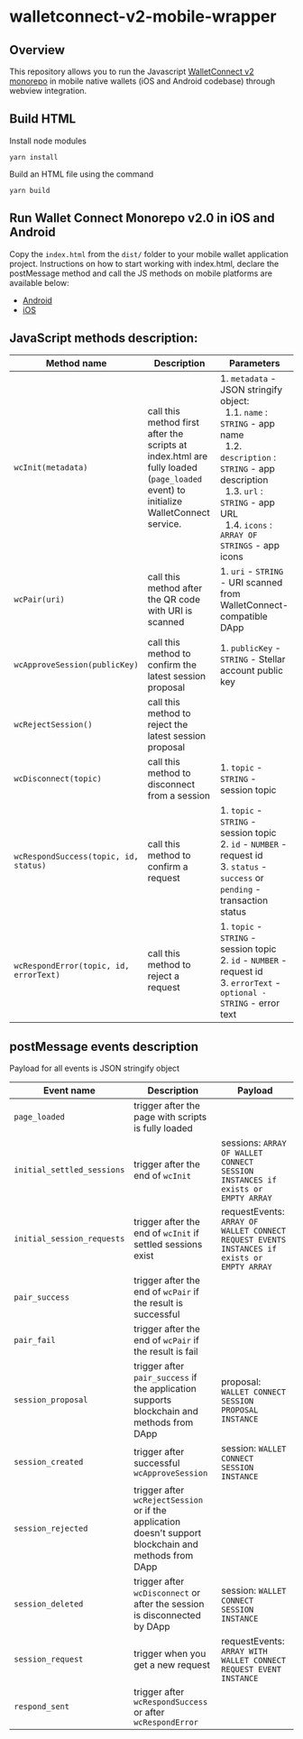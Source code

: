 # walletconnect-v2-mobile-wrapper

## Overview 

This repository allows you to run the Javascript [WalletConnect v2 monorepo](https://github.com/WalletConnect-Labs/walletconnect-v2-monorepo) in mobile native wallets (iOS and Android codebase) through webview integration.


## Build HTML

Install node modules

`yarn install`

Build an HTML file using the command

`yarn build`

## Run Wallet Connect Monorepo v2.0 in iOS and Android

Copy the `index.html` from the `dist/` folder to your mobile wallet application project. Instructions on how to start working with index.html, declare the postMessage method and call the JS methods on mobile platforms are available below:

- [Android](android.md)
- [iOS](ios.md)


## JavaScript methods description:

| Method name | Description | Parameters |
| --- | --- | --- |
| `wcInit(metadata)`| call this method first after the scripts at index.html are fully loaded (`page_loaded` event) to initialize WalletConnect service. | 1. `metadata` - JSON stringify object: <br>&nbsp;&nbsp;1.1. `name` : `STRING` -  app name <br>&nbsp;&nbsp;1.2. `description` : `STRING` -  app description <br>&nbsp;&nbsp;1.3. `url` : `STRING` -  app URL<br>&nbsp;&nbsp;1.4. `icons` : `ARRAY OF STRINGS` -  app icons |  
| `wcPair(uri)` | call this method after the QR code with URI is scanned | 1. `uri` - `STRING` -  URI scanned from WalletConnect-compatible DApp | 
| `wcApproveSession(publicKey)` | call this method to confirm the latest session proposal | 1. `publicKey` - `STRING` -  Stellar account public key | 
| `wcRejectSession()` | call this method to reject the latest session proposal |||
| `wcDisconnect(topic)` | call this method to disconnect from a session | 1. `topic` - `STRING` -  session topic | 
| `wcRespondSuccess(topic, id, status)` | call this method to confirm a request | 1. `topic` - `STRING` -  session topic<br>2. `id` - `NUMBER` -  request id<br>3. `status` - `success` or `pending` -  transaction status |
| `wcRespondError(topic, id, errorText)` | call this method to reject a request | 1. `topic` - `STRING` -  session topic<br>2. `id` - `NUMBER` -  request id<br>3. `errorText` - `optional - STRING` -  error text |


## postMessage events description
Payload for all events is JSON stringify object

| Event name | Description | Payload |
| --- | --- | --- |
| `page_loaded` | trigger after the page with scripts is fully loaded | | 
| `initial_settled_sessions` | trigger after the end of `wcInit` | sessions: `ARRAY OF WALLET CONNECT SESSION INSTANCES if exists or EMPTY ARRAY` | 
| `initial_session_requests` | trigger after the end of `wcInit` if settled sessions exist | requestEvents: `ARRAY OF WALLET CONNECT REQUEST EVENTS INSTANCES if exists or EMPTY ARRAY` | 
| `pair_success` | trigger after the end of `wcPair` if the result is successful | | ```{ type: 'pair_success' }``` |
| `pair_fail` | trigger after the end of `wcPair` if the result is fail | | ```{ type: 'pair_fail' }``` |
| `session_proposal` | trigger after `pair_success` if the application supports blockchain and methods from DApp | proposal: `WALLET CONNECT SESSION PROPOSAL INSTANCE` | 
| `session_created` | trigger after successful `wcApproveSession` | session: `WALLET CONNECT SESSION INSTANCE` | 
| `session_rejected` | trigger after `wcRejectSession` or if the application doesn't support blockchain and methods from DApp | | 
| `session_deleted` | trigger after `wcDisconnect` or after the session is disconnected by DApp | session: `WALLET CONNECT SESSION INSTANCE` | 
| `session_request` | trigger when you get a new request | requestEvents: `ARRAY WITH WALLET CONNECT REQUEST EVENT INSTANCE` | 
| `respond_sent` | trigger after `wcRespondSuccess` or after `wcRespondError` | | 
